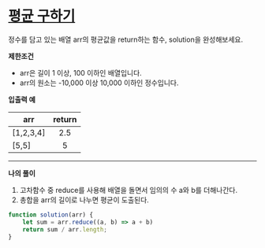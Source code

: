 # [평균 구하기](https://programmers.co.kr/learn/courses/30/lessons/12944)

정수를 담고 있는 배열 arr의 평균값을 return하는 함수, solution을 완성해보세요.

**제한조건**

- arr은 길이 1 이상, 100 이하인 배열입니다.
- arr의 원소는 -10,000 이상 10,000 이하인 정수입니다.

**입출력 예**

| arr       | return |
| --------- | :----: |
| [1,2,3,4] |  2.5   |
| [5,5]     |   5    |



---

**나의 풀이**

1. 고차함수 중 reduce를 사용해 배열을 돌면서 임의의 수 a와 b를 더해나간다.
2. 총합을 arr의 길이로 나누면 평균이 도출된다.



~~~javascript
function solution(arr) {
    let sum = arr.reduce((a, b) => a + b)
    return sum / arr.length;
}
~~~

